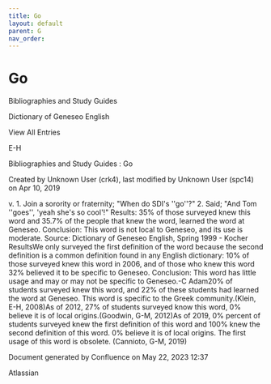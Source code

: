 ```yaml
---
title: Go
layout: default
parent: G
nav_order:
---
```


# Go

Bibliographies and Study Guides

Dictionary of Geneseo English

View All Entries

E-H

Bibliographies and Study Guides : Go

Created by  Unknown User (crk4), last modified by  Unknown User (spc14) on Apr 10, 2019

v. 1. Join a sorority or fraternity; &quot;When do SDI's ''go''?&quot; 2. Said; &quot;And Tom ''goes'', 'yeah she's so cool'!&quot; Results: 35% of those surveyed knew this word and 35.7% of the people that knew the word, learned the word at Geneseo. Conclusion: This word is not local to Geneseo, and its use is moderate. Source: Dictionary of Geneseo English, Spring 1999 - Kocher ResultsWe only surveyed the first definition of the word because the second definition is a common definition found in any English dictionary: 10% of those surveyed knew this word in 2006, and of those who knew this word 32% believed it to be specific to Geneseo. Conclusion: This word has little usage and may or may not be specific to Geneseo.-C Adam20% of students surveyed knew this word, and 22% of these students had learned the word at Geneseo. This word is specific to the Greek community.(Klein, E-H, 2008)As of 2012, 27% of students surveyed know this word, 0% believe it is of local origins.(Goodwin, G-M, 2012)As of 2019, 0% percent of students surveyed knew the first definition of this word and 100% knew the second definition of this word. 0% believe it is of local origins. The first usage of this word is obsolete. (Cannioto, G-M, 2019)

Document generated by Confluence on May 22, 2023 12:37

Atlassian
